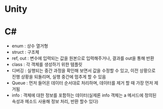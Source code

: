 # Unity
# C#
* enum : 상수 열거형
* struct : 구조체
* ref, out : 변수에 입력되는 값을 원본으로 입력해주거나, 결과를 out을 통해 반환
* class : 각 객체를 생성하기 위한 템플릿
* 디버깅 : 실행되는 중간 과정을 확인해 보면서 값을 수정할 수 있고, 이전 상황으로 진행 상황을 되돌리며, 실행 중간에 멈추게 할 수 있음
* Queue : 먼저 들어온 데이터 순서대로 처리하며, 데이터를 제거 할 때 가장 먼저 제거됨
* info : 객체에 대한 정보를 포함하는 데이터(실제론 info 객체는 a 메서드에 정의된 속성과 메소드 사용해 정보 처리, 반환 할수 있다)